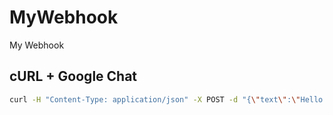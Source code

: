 # MyWebhook

My Webhook

## cURL + Google Chat

```bash
curl -H "Content-Type: application/json" -X POST -d "{\"text\":\"Hello World\"}" -s "https://chat.googleapis.com/v1/spaces/AAAAjlROM8c/messages?key=AIzaSyDdI0hCZtE6vySjMm-WEfRq3CPzqKqqsHI&token=..."
```
